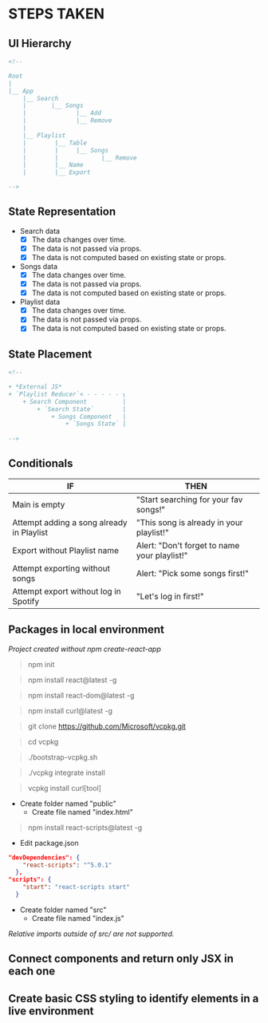 # STEPS TAKEN

## UI Hierarchy
```html
<!--

Root
|
|__ App
    |__ Search
    |       |__ Songs
    |              |__ Add
    |              |__ Remove
    |
    |__ Playlist
    |        |__ Table
    |        |     |__ Songs
    |        |            |__ Remove
    |        |__ Name
    |        |__ Export

-->
```
## State Representation

+ Search data
    - [x] The data changes over time.
    - [x] The data is not passed via props.
    - [x] The data is not computed based on existing state or props.
+ Songs data
    - [x] The data changes over time.
    - [x] The data is not passed via props.
    - [x] The data is not computed based on existing state or props.
+ Playlist data
    - [x] The data changes over time.
    - [x] The data is not passed via props.
    - [x] The data is not computed based on existing state or props.

## State Placement
```html
<!--

+ *External JS*
+ `Playlist Reducer`< - - - - - ┐
    + Search Component          |
        + `Search State`        |
            + Songs Component   |
                + `Songs State` |
                
-->
```

## Conditionals

| **IF** | **THEN** |
| ------ | -------- |
| Main is empty | "Start searching for your fav songs!" |
| Attempt adding a song already in Playlist | "This song is already in your playlist!" |
| Export without Playlist name | Alert: "Don't forget to name your playlist!" |
| Attempt exporting without songs | Alert: "Pick some songs first!" |
| Attempt export without log in Spotify | "Let's log in first!" |

## Packages in local environment

*Project created without npm create-react-app*

> npm init

> npm install react@latest -g

> npm install react-dom@latest -g

> npm install curl@latest -g

> git clone https://github.com/Microsoft/vcpkg.git

> cd vcpkg

> ./bootstrap-vcpkg.sh

> ./vcpkg integrate install

> vcpkg install curl[tool]

+ Create folder named "public"
    + Create file named "index.html"

> npm install react-scripts@latest -g

+ Edit package.json
```json
"devDependencies": {
    "react-scripts": "^5.0.1"
  },
"scripts": {
    "start": "react-scripts start"
  }
```

+ Create folder named "src"
    + Create file named "index.js"

*Relative imports outside of src/ are not supported.*

## Connect components and return only JSX in each one
## Create basic CSS styling to identify elements in a live environment